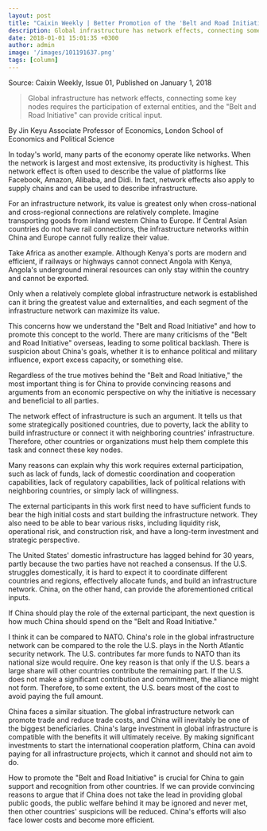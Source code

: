 ```yaml
---
layout: post
title: "Caixin Weekly | Better Promotion of the 'Belt and Road Initiative'"
description: Global infrastructure has network effects, connecting some key nodes requires the participation of external entities, and the "Belt and Road Initiative" can provide critical input.
date: 2018-01-01 15:01:35 +0300
author: admin
image: '/images/101191637.png'
tags: [column]
---
```

Source: Caixin Weekly, Issue 01, Published on January 1, 2018

> Global infrastructure has network effects, connecting some key nodes requires the participation of external entities, and the "Belt and Road Initiative" can provide critical input.

By Jin Keyu
Associate Professor of Economics, London School of Economics and Political Science

In today's world, many parts of the economy operate like networks. When the network is largest and most extensive, its productivity is highest. This network effect is often used to describe the value of platforms like Facebook, Amazon, Alibaba, and Didi. In fact, network effects also apply to supply chains and can be used to describe infrastructure.

For an infrastructure network, its value is greatest only when cross-national and cross-regional connections are relatively complete. Imagine transporting goods from inland western China to Europe. If Central Asian countries do not have rail connections, the infrastructure networks within China and Europe cannot fully realize their value.

Take Africa as another example. Although Kenya's ports are modern and efficient, if railways or highways cannot connect Angola with Kenya, Angola's underground mineral resources can only stay within the country and cannot be exported.

Only when a relatively complete global infrastructure network is established can it bring the greatest value and externalities, and each segment of the infrastructure network can maximize its value.

This concerns how we understand the "Belt and Road Initiative" and how to promote this concept to the world. There are many criticisms of the "Belt and Road Initiative" overseas, leading to some political backlash. There is suspicion about China's goals, whether it is to enhance political and military influence, export excess capacity, or something else.

Regardless of the true motives behind the "Belt and Road Initiative," the most important thing is for China to provide convincing reasons and arguments from an economic perspective on why the initiative is necessary and beneficial to all parties.

The network effect of infrastructure is such an argument. It tells us that some strategically positioned countries, due to poverty, lack the ability to build infrastructure or connect it with neighboring countries' infrastructure. Therefore, other countries or organizations must help them complete this task and connect these key nodes.

Many reasons can explain why this work requires external participation, such as lack of funds, lack of domestic coordination and cooperation capabilities, lack of regulatory capabilities, lack of political relations with neighboring countries, or simply lack of willingness.

The external participants in this work first need to have sufficient funds to bear the high initial costs and start building the infrastructure network. They also need to be able to bear various risks, including liquidity risk, operational risk, and construction risk, and have a long-term investment and strategic perspective.

The United States' domestic infrastructure has lagged behind for 30 years, partly because the two parties have not reached a consensus. If the U.S. struggles domestically, it is hard to expect it to coordinate different countries and regions, effectively allocate funds, and build an infrastructure network. China, on the other hand, can provide the aforementioned critical inputs.

If China should play the role of the external participant, the next question is how much China should spend on the "Belt and Road Initiative."

I think it can be compared to NATO. China's role in the global infrastructure network can be compared to the role the U.S. plays in the North Atlantic security network. The U.S. contributes far more funds to NATO than its national size would require. One key reason is that only if the U.S. bears a large share will other countries contribute the remaining part. If the U.S. does not make a significant contribution and commitment, the alliance might not form. Therefore, to some extent, the U.S. bears most of the cost to avoid paying the full amount.

China faces a similar situation. The global infrastructure network can promote trade and reduce trade costs, and China will inevitably be one of the biggest beneficiaries. China's large investment in global infrastructure is compatible with the benefits it will ultimately receive. By making significant investments to start the international cooperation platform, China can avoid paying for all infrastructure projects, which it cannot and should not aim to do.

How to promote the "Belt and Road Initiative" is crucial for China to gain support and recognition from other countries. If we can provide convincing reasons to argue that if China does not take the lead in providing global public goods, the public welfare behind it may be ignored and never met, then other countries' suspicions will be reduced. China's efforts will also face lower costs and become more efficient.